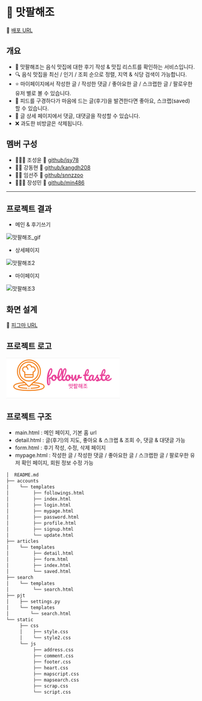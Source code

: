 
# 🍧 맛팔해조

🔗 [배포 URL](https://glacial-depths-55540.herokuapp.com/)

## 개요

- 🍩 맛팔해조는 음식 맛집에 대한 후기 작성 & 맛집 리스트를 확인하는 서비스입니다.
- 🔍 음식 맛집을 최신 / 인기 / 조회 순으로 정렬, 지역 & 식당 검색이 가능합니다.
- ⭐ 마이페이지에서 작성한 글 / 작성한 댓글 / 좋아요한 글 / 스크랩한 글 / 팔로우한 유저 별로 볼 수 있습니다.
- 💖 피드를 구경하다가 마음에 드는 글(후기)을 발견한다면 좋아요, 스크랩(saved) 할 수 있습니다.
- 💬 글 상세 페이지에서 댓글, 대댓글을 작성할 수 있습니다.
- ❌ 과도한 비방글은 삭제됩니다.

## 멤버 구성

- 🙋🏻‍♂️ 조성윤 🔗 [github/jsy78](https://github.com/jsy78)
- 🙋‍♂️ 강동현 🔗 [github/kangdh208](https://github.com/kangdh208)
- 🙋🏻 임선주 🔗 [github/snnzzoo](https://github.com/snnzzoo)
- 🙋🏼‍♂️ 장성민 🔗 [github/min486](https://github.com/min486)

<hr>

## 프로젝트 결과

- 메인 & 후기쓰기

![맛팔해조_gif](README.assets/맛팔해조.gif)

- 상세페이지

![맛팔해조2](README.assets/맛팔해조2.gif)

- 마이페이지

![맛팔해조3](README.assets/맛팔해조3.gif)

## 화면 설계

🔗 [피그마 URL](https://www.figma.com/file/0CXots81SBA0JT6L88SfmP/%EB%A7%9B%ED%8C%94%ED%95%B4%EC%A1%B0?node-id=0%3A1)

## 프로젝트 로고

![맛팔해조_로고](README.assets/맛팔해조_로고.png)

## 프로젝트 구조

- main.html : 메인 페이지, 기본 홈 url
- detail.html : 글(후기)의 지도, 좋아요 & 스크랩 & 조회 수, 댓글 & 대댓글 가능
- form.html : 후기 작성, 수정, 삭제 페이지
- mypage.html : 작성한 글 / 작성한 댓글 / 좋아요한 글 / 스크랩한 글 / 팔로우한 유저 확인 페이지, 회원 정보 수정 가능

```
│  README.md
├── accounts
│    └── templates
│         ├── followings.html
│         ├── index.html
│         ├── login.html
│         ├── mypage.html
│         ├── password.html
│         ├── profile.html
│         ├── signup.html
│         └── update.html
├── articles
│    └── templates
│         ├── detail.html
│         ├── form.html
│         ├── index.html
│         └── saved.html
├── search
│    └── templates
│         └── search.html
├── pjt
│	 ├── settings.py
│    └── templates
│        └── search.html  
└── static
     ├── css
     │	  ├── style.css
     │	  └── style2.css
     └── js
     	  ├── address.css
     	  ├── comment.css
     	  ├── footer.css
     	  ├── heart.css
     	  ├── mapscript.css
     	  ├── mapsearch.css
     	  ├── scrap.css
    	  └── script.css
```

